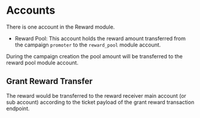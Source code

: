 # **Accounts**

There is one account in the Reward module.

- Reward Pool: This account holds the reward amount transferred from the campaign `promoter` to the `reward_pool` module account.

During the campaign creation the pool amount will be transferred to the reward pool module account.

## **Grant Reward Transfer**

The reward would be transferred to the reward receiver main account (or sub account) according to the ticket payload of the grant reward transaction endpoint.
